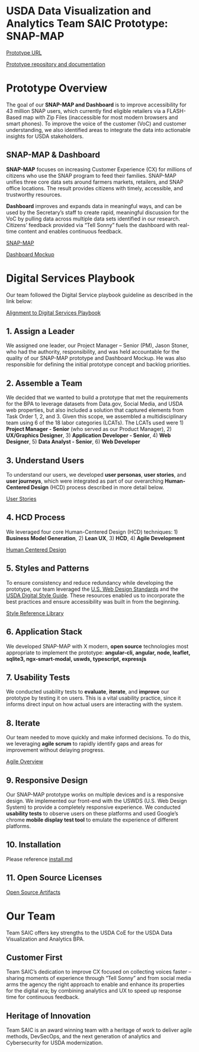 # USDA Data Visualization and Analytics Team SAIC Prototype: SNAP-MAP

[Prototype URL](https://www.usdacoe.com)

[Prototype repository and documentation](https://github.com/metrostarsystem/usda-dva)

# Prototype Overview
The goal of our **SNAP-MAP and Dashboard** is to improve accessibility for 43 million SNAP users, which currently find eligible retailers via a FLASH-Based map with Zip Files (inaccessible for most modern browsers and smart phones). To improve the voice of the customer (VoC) and customer understanding, we also identified areas to integrate the data into actionable insights for USDA stakeholders.

## SNAP-MAP & Dashboard
**SNAP-MAP** focuses on increasing Customer Experience (CX) for millions of citizens who use the SNAP program to feed their families. SNAP-MAP unifies three core data sets around farmers markets, retailers, and SNAP office locations. The result provides citizens with timely, accessible, and trustworthy resources. 

**Dashboard** improves and expands data in meaningful ways, and can be used by the Secretary’s staff to create rapid, meaningful discussion for the VoC by pulling data across multiple data sets identified in our research. Citizens’ feedback provided via “Tell Sonny” fuels the dashboard with real-time content and enables continuous feedback.

[SNAP-MAP](https://www.usdacoe.com)

[Dashboard Mockup](https://www.usdacoe.com/assets/SNAP-dashboard.jpg)

# Digital Services Playbook

Our team followed the Digital Service playbook guideline as described in the link below:

[Alignment to Digital Services Playbook](https://github.com/metrostarsystem/usda-dva/blob/master/documentation/usds-playbook.md)

## 1. Assign a Leader
We assigned one leader, our Project Manager – Senior (PM), Jason Stoner, who had the authority, responsibility, and was held accountable for the quality of our SNAP-MAP prototype and Dashboard Mockup. He was also responsible for defining the initial prototype concept and backlog priorities.

## 2. Assemble a Team
We decided that we wanted to build a prototype that met the requirements for the BPA to leverage datasets from Data.gov, Social Media, and USDA web properties, but also included a solution that captured elements from Task Order 1, 2, and 3. Given this scope, we assembled a multidisciplinary team using 6 of the 18 labor categories (LCATs). The LCATs used were 1) **Project Manager - Senior** (who served as our Product Manager), 2) **UX/Graphics Designer**, 3) **Application Developer - Senior**, 4) **Web Designer**, 5) **Data Analyst - Senior**, 6) **Web Developer**

## 3.  Understand Users
To understand our users, we developed **user personas**, **user stories**, and **user journeys**, which were integrated as part of our overarching **Human-Centered Design** (HCD) process described in more detail below.

[User Stories](https://github.com/metrostarsystem/usda-dva/blob/master/documentation/user-stories.md)

## 4. HCD Process
We leveraged four core Human-Centered Design (HCD) techniques: 1) **Business Model Generation**, 2) **Lean UX**, 3) **HCD**, 4) **Agile Development**

[Human Centered Design](https://github.com/metrostarsystem/usda-dva/blob/master/documentation/hcd-agile.md)

## 5. Styles and Patterns
To ensure consistency and reduce redundancy while developing the prototype, our team leveraged the [U.S. Web Design Standards](https://designsystem.digital.gov/) and the [USDA Digital Style Guide](https://www.usda.gov/media/digital/digital-style-guide). These resources enabled us to incorporate the best practices and ensure accessibility was built in from the beginning.

[Style Reference Library](https:// )

## 6. Application Stack 
We developed SNAP-MAP with X modern, **open source** technologies most appropriate to implement the prototype: **angular-cli, angular, node, leaflet, sqlite3, ngx-smart-modal, uswds, typescript, expressjs**

## 7. Usability Tests
We conducted usability tests to **evaluate**, **iterate**, and **improve** our prototype by testing it on users. This is a vital usability practice, since it informs direct input on how actual users are interacting with the system.

## 8.  Iterate
Our team needed to move quickly and make informed decisions. To do this, we leveraging **agile scrum** to rapidly identify gaps and areas for improvement without delaying progress.

[Agile Overview](https:// )

## 9. Responsive Design
Our SNAP-MAP prototype works on multiple devices and is a responsive design. We implemented our front-end with the USWDS (U.S. Web Design System) to provide a completely responsive experience. We conducted **usability tests** to observe users on these platforms and used Google’s chrome **mobile display test tool** to emulate the experience of different platforms.

## 10. Installation
Please reference [install.md](https://github.com/metrostarsystem/usda-dva/blob/master/documentation/install.md)

## 11. Open Source Licenses
[Open Source Artifacts](https://github.com/metrostarsystem/usda-dva/blob/master/documentation/open-source.md)

# Our Team
Team SAIC offers key strengths to the USDA CoE for the USDA Data Visualization and Analytics BPA. 

## Customer First
Team SAIC’s dedication to improve CX focused on collecting voices faster – sharing moments of experience through “Tell Sonny” and from social media arms the agency the right approach to enable and enhance its properties for the digital era; by combining analytics and UX to speed up response time for continuous feedback. 

## Heritage of Innovation
Team SAIC is an award winning team with a heritage of work to deliver agile methods, DevSecOps, and the next generation of analytics and Cybersecurity for USDA modernization. 

